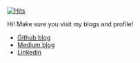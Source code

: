 [![Hits](https://hits.seeyoufarm.com/api/count/incr/badge.svg?url=https%3A%2F%2Fgithub.com%2F9oelM&count_bg=%2379C83D&title_bg=%23555555&icon=&icon_color=%23E7E7E7&title=hits+since+2022&edge_flat=false)](https://hits.seeyoufarm.com)

Hi!
Make sure you visit my blogs and profile!
- [Github blog](https://9oelm.github.io)
- [Medium blog](https://9oelm.medium.com)
- [Linkedin](https://www.linkedin.com/in/7oelm/)
